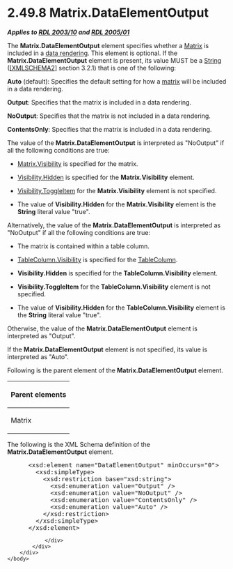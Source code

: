 <html dir="LTR" xmlns:mshelp="http://msdn.microsoft.com/mshelp" xmlns:ddue="http://ddue.schemas.microsoft.com/authoring/2003/5" xmlns:xlink="http://www.w3.org/1999/xlink" xmlns:tool="http://www.microsoft.com/tooltip">
    <head>
        <meta http-equiv="Content-Type" content="text/html; CHARSET=utf-8"></meta>
        <meta name="save" content="history"></meta>
        <title>2.49.8 Matrix.DataElementOutput</title>
        <xml>
            <mshelp:toctitle title="2.49.8 Matrix.DataElementOutput"></mshelp:toctitle>
            <mshelp:rltitle title="[MS-RDL]: Matrix.DataElementOutput"></mshelp:rltitle>
            <mshelp:keyword index="A" term="cb684df2-7694-4e02-b376-9528e7937a65"></mshelp:keyword>
            <mshelp:attr name="DCSext.ContentType" value="open specification"></mshelp:attr>
            <mshelp:attr name="AssetID" value="cb684df2-7694-4e02-b376-9528e7937a65"></mshelp:attr>
            <mshelp:attr name="TopicType" value="kbRef"></mshelp:attr>
            <mshelp:attr name="DCSext.Title" value="[MS-RDL]: Matrix.DataElementOutput" />
        </xml>
    </head>
    <body>
        <div id="header">
            <h1 class="heading">2.49.8 Matrix.DataElementOutput</h1>
        </div>
        <div id="mainSection">
            <div id="mainBody">
                <div id="allHistory" class="saveHistory"></div>
                <div id="sectionSection0" class="section" name="collapseableSection">
                    

<p><b><i>Applies to </i></b><a href="a7e2ad00-07c8-4f6d-80ab-3ad55df7b233.md"><b><i>RDL 2003/10</i></b></a><b>
<i>and </i></b><a href="3ebe2912-4958-4832-b391-cad1f5e13338.md"><b><i>RDL 2005/01</i></b></a></p>

<p>The <b>Matrix.DataElementOutput</b> element specifies
whether a <a href="25419c0a-c7c6-43d7-8ca5-1af842666dcb.md">Matrix</a> is
included in a <a href="b2482b3f-74ab-4ca8-a9e5-c07955011743.md#gt_9069c206-b9e9-4374-a7ee-50faf5def25b">data rendering</a>.
This element is optional. If the <b>Matrix.DataElementOutput</b> element is
present, its value MUST be a <a href="1ed81ef3-a683-45e3-aaad-bd2bbe71bc3d.md">String</a>
(<a href="https://go.microsoft.com/fwlink/?LinkId=90610">[XMLSCHEMA2]</a>
section 3.2.1) that is one of the following:</p>

<p><b>Auto</b> (default): Specifies the default setting
for how a <a href="b2482b3f-74ab-4ca8-a9e5-c07955011743.md#gt_32295443-a111-4846-955d-a3f5964726bb">matrix</a> will be
included in a data rendering.</p>

<p><b>Output</b>: Specifies that the matrix is included
in a data rendering.</p>

<p><b>NoOutput</b>: Specifies that the matrix is not
included in a data rendering.</p>

<p><b>ContentsOnly</b>: Specifies that the matrix is
included in a data rendering.</p>

<p>The value of the <b>Matrix.DataElementOutput</b> is interpreted
as &quot;NoOutput&quot; if all the following conditions are true:</p>

<ul><li><p><span><span> 
</span></span><a href="b916cf22-c525-45df-b791-c2fe9d6e1999.md">Matrix.Visibility</a>
is specified for the matrix.</p>

</li><li><p><span><span> 
</span></span><a href="7b643798-b8f4-4f1d-8f77-7e3626e58270.md">Visibility.Hidden</a>
is specified for the <b>Matrix.Visibility</b> element.</p>

</li><li><p><span><span> 
</span></span><a href="c8d65dad-7679-4ef7-8d8c-dc7cffdfd32e.md">Visibility.ToggleItem</a>
for the <b>Matrix.Visibility</b> element is not specified.</p>

</li><li><p><span><span> 
</span></span>The value of <b>Visibility.Hidden</b> for the <b>Matrix.Visibility</b>
element is the <b>String</b> literal value &quot;true&quot;.</p>

</li></ul><p>Alternatively, the value of the <b>Matrix.DataElementOutput</b>
is interpreted as &quot;NoOutput&quot; if all the following conditions are
true:</p>

<ul><li><p><span><span> 
</span></span>The matrix is contained within a table column.</p>

</li><li><p><span><span> 
</span></span><a href="c800335e-0c2c-4055-a72e-158e98b6c798.md">TableColumn.Visibility</a>
is specified for the <a href="b7098352-0939-46b5-ac72-54ab5a113711.md">TableColumn</a>.</p>

</li><li><p><span><span> 
</span></span><b>Visibility.Hidden</b> is specified for the <b>TableColumn.Visibility</b>
element.</p>

</li><li><p><span><span> 
</span></span><b>Visibility.ToggleItem</b> for the <b>TableColumn.Visibility</b>
element is not specified.</p>

</li><li><p><span><span> 
</span></span>The value of <b>Visibility.Hidden</b> for the <b>TableColumn.Visibility</b>
element is the <b>String</b> literal value &quot;true&quot;.</p>

</li></ul><p>Otherwise, the value of the <b>Matrix.DataElementOutput</b>
element is interpreted as &quot;Output&quot;.</p>

<p>If the <b>Matrix.DataElementOutput</b> element is not
specified, its value is interpreted as &quot;Auto&quot;.</p>

<p>Following is the parent element of the <b>Matrix.DataElementOutput</b>
element.</p>

<table>
 <thead>
  <tr>
   <th>
   <p>Parent elements</p>
   </th>
  </tr>
 </thead>
 <tr>
  <td>
  <p>Matrix</p>
  </td>
 </tr>
</table>

<p>The following is the XML Schema definition of the <b>Matrix.DataElementOutput</b>
element.           </p>

<dl>
<dd>
<div><pre> &lt;xsd:element name=&quot;DataElementOutput&quot; minOccurs=&quot;0&quot;&gt;
   &lt;xsd:simpleType&gt;
     &lt;xsd:restriction base=&quot;xsd:string&quot;&gt;
       &lt;xsd:enumeration value=&quot;Output&quot; /&gt;
       &lt;xsd:enumeration value=&quot;NoOutput&quot; /&gt;
       &lt;xsd:enumeration value=&quot;ContentsOnly&quot; /&gt;
       &lt;xsd:enumeration value=&quot;Auto&quot; /&gt;
     &lt;/xsd:restriction&gt;
   &lt;/xsd:simpleType&gt;
 &lt;/xsd:element&gt;
</pre></div>
</dd></dl>


                </div>
            </div>
        </div>
    </body>
</html>